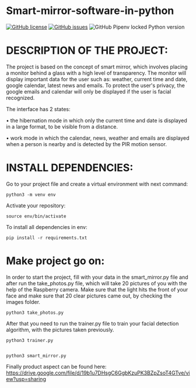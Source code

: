 # Smart-mirror-software-in-python
[![GitHub license](https://img.shields.io/github/license/vladbstr/Smart-mirror-software-in-python?logo=MIT)](https://github.com/vladbstr/Smart-mirror-software-in-python/blob/main/LICENSE)
[![GitHub issues](https://img.shields.io/github/issues/vladbstr/Smart-mirror-software-in-python)](https://github.com/vladbstr/Smart-mirror-software-in-python/issues)
![GitHub Pipenv locked Python version](https://img.shields.io/github/pipenv/locked/python-version/metabolize/rq-dashboard-on-heroku)


# DESCRIPTION OF THE PROJECT:

   The project is based on the concept of smart mirror, which involves placing a monitor behind a glass with a high level of transparency. The monitor will display important data for the user such as: weather, current time and date, google calendar, latest news and emails. To protect the user's privacy, the google emails and calendar will only be displayed if the user is facial recognized.

The interface has 2 states:

•	the hibernation mode in which only the current time and date is displayed in a large format, to be visible from a distance.

•	 work mode in which the calendar, news, weather and emails are displayed when a person is nearby and is detected by the PIR motion sensor.

# INSTALL DEPENDENCIES:

Go to your project file and create a virtual environment with next command:

	python3 -m venv env
	
Activate your repository:

	source env/bin/activate
To install all dependencies in env:

	pip install -r requirements.txt

	
# Make project go on:

In order to start the project, fill with your data in the smart_mirror.py file and after run the take_photos.py file, which will take 20 pictures of you with the help of the Raspberry camera. Make sure that the light hits the front of your face and make sure that 20 clear pictures came out, by checking the images folder.
	
	python3 take_photos.py
	
After that you need to run the trainer.py file to train your facial detection algorithm, with the pictures taken previously.
	
	python3 trainer.py
	

	python3 smart_mirror.py
Finally product aspect can be found here: https://drive.google.com/file/d/19b1u7DHsgC6GgbKzuPK3BZpZsoT4GTve/view?usp=sharing

